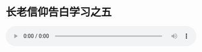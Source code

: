 # 长老信仰告白学习之五

<audio style="width: 100%;" preload="false" controls controlslist="nodownload"><source src="//file.simai.life/audio/mp3/old/12295.mp3" type="audio/mpeg">Your browser does not support the audio element.</audio>


